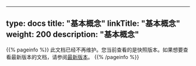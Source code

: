 
---
type: docs
title: "基本概念"
linkTitle: "基本概念"
weight: 200
description: "基本概念"
---

{{% pageinfo %}} 此文档已经不再维护。您当前查看的是快照版本。如果想要查看最新版本的文档，请参阅[最新版本](../../../../../docs3-v2/golang-sdk/concept/)。
{{% /pageinfo %}}